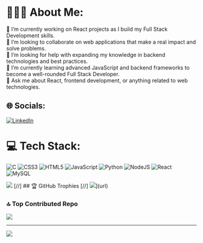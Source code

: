 # 👨🏽‍💻 About Me:
🔭 I’m currently working on React projects as I build my Full Stack Development skills.<br>👯 I’m looking to collaborate on web applications that make a real impact and solve problems.<br>🤝 I’m looking for help with expanding my knowledge in backend technologies and best practices.<br>🌱 I’m currently learning advanced JavaScript and backend frameworks to become a well-rounded Full Stack Developer.<br>💬 Ask me about React, frontend development, or anything related to web technologies.<br>


## 🌐 Socials:
[![LinkedIn](https://img.shields.io/badge/LinkedIn-%230077B5.svg?logo=linkedin&logoColor=white)](https://linkedin.com/in/egehan-korkmaz) 

# 💻 Tech Stack:
![C](https://img.shields.io/badge/c-%2300599C.svg?style=for-the-badge&logo=c&logoColor=white) ![CSS3](https://img.shields.io/badge/css3-%231572B6.svg?style=for-the-badge&logo=css3&logoColor=white) ![HTML5](https://img.shields.io/badge/html5-%23E34F26.svg?style=for-the-badge&logo=html5&logoColor=white) ![JavaScript](https://img.shields.io/badge/javascript-%23323330.svg?style=for-the-badge&logo=javascript&logoColor=%23F7DF1E) ![Python](https://img.shields.io/badge/python-3670A0?style=for-the-badge&logo=python&logoColor=ffdd54) ![NodeJS](https://img.shields.io/badge/node.js-6DA55F?style=for-the-badge&logo=node.js&logoColor=white) ![React](https://img.shields.io/badge/react-%2320232a.svg?style=for-the-badge&logo=react&logoColor=%2361DAFB) ![MySQL](https://img.shields.io/badge/mysql-4479A1.svg?style=for-the-badge&logo=mysql&logoColor=white)

![](https://github-readme-stats.vercel.app/api/top-langs/?username=EgehanKorkmaz&theme=tokyonight&hide_border=false&include_all_commits=true&count_private=true&layout=compact)
[//] ## 🏆 GitHub Trophies
[//] ![](https://github-profile-trophy.vercel.app/?username=EgehanKorkmaz&theme=tokyonight&no-frame=false&no-bg=false&margin-w=4)](url)

### 🔝 Top Contributed Repo
![](https://github-contributor-stats.vercel.app/api?username=EgehanKorkmaz&limit=5&theme=tokyonight&combine_all_yearly_contributions=true)

---
[![](https://visitcount.itsvg.in/api?id=EgehanKorkmaz&icon=5&color=0)](https://visitcount.itsvg.in)

<!-- Proudly created with GPRM ( https://gprm.itsvg.in ) -->
